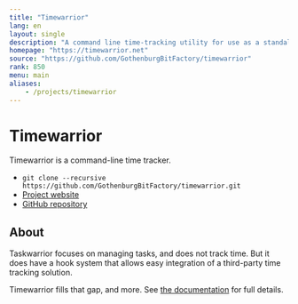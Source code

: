 ```yaml
---
title: "Timewarrior"
lang: en
layout: single
description: "A command line time-tracking utility for use as a standalone tool, or integrated with Taskwarrior."
homepage: "https://timewarrior.net"
source: "https://github.com/GothenburgBitFactory/timewarrior"
rank: 850
menu: main
aliases:
    - /projects/timewarrior
---
```

# Timewarrior
 
Timewarrior is a command-line time tracker.

* `git clone --recursive https://github.com/GothenburgBitFactory/timewarrior.git`
* [Project website](https://timewarrior.net)
* [GitHub repository](https://github.com/GothenburgBitFactory/timewarrior)

## About

Taskwarrior focuses on managing tasks, and does not track time.
But it does have a hook system that allows easy integration of a third-party time tracking solution.

Timewarrior fills that gap, and more.
See [the documentation](https://timewarrior.net/docs/) for full details.
